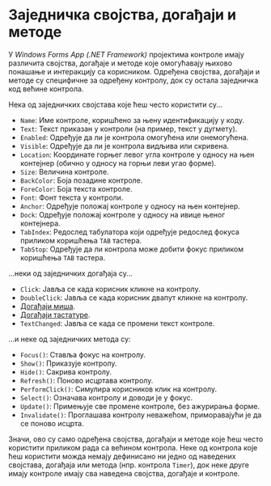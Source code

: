 # Заједничка својства, догађаји и методе

У *Windows Forms App (.NET Framework)* пројектима контроле имају различита
својства, догађаје и методе које омогућавају њихово понашање и интеракцију са
корисником. Одређена својства, догађаји и методе су специфичне за одређену
контролу, док су остала заједничка код већине контрола.

Нека од заједничких својстава које ћеш често користити су...

* `Name`: Име контроле, коришћено за њену идентификацију у коду.
* `Text`: Текст приказан у контроли (на пример, текст у дугмету).
* `Enabled`: Одређује да ли је контрола омогућена или онемогућена.
* `Visible`: Одређује да ли је контрола видљива или скривена.
* `Location`: Координате горњег левог угла контроле у односу на њен контејнер
(обично у односу на горњи леви угао форме).
* `Size`: Величина контроле.
* `BackColor`: Боја позадине контроле.
* `ForeColor`: Боја текста контроле.
* `Font`: Фонт текста у контроли.
* `Anchor`: Одређује положај контроле у односу на њен контејнер.
* `Dock`: Одређује положај контроле у односу на ивице њеног контејнера.
* `TabIndex`: Редослед табулатора који одређује редослед фокуса приликом
коришћења `TAB` тастера.
* `TabStop`: Одређује да ли контрола може добити фокус приликом коришћења `TAB`
тастера.

...неки од заједничких догађаја су...

* `Click`: Јавља се када корисник кликне на контролу.
* `DoubleClick`: Јавља се када корисник двапут кликне на контролу.
* [Догађаји миша](./dogadjaji_misa.md).
* [Догађаји тастатуре](./dogadjaji_tastature.md).
* `TextChanged`: Јавља се када се промени текст контроле.

...и неке од заједничких метода су:

* `Focus()`: Ставља фокус на контролу.
* `Show()`: Приказује контролу.
* `Hide()`: Сакрива контролу.
* `Refresh()`: Поново исцртава контролу.
* `PerformClick()`: Симулира корисников клик на контролу.
* `Select()`: Означава контролу и доводи је у фокус.
* `Update()`: Примењује све промене контроле, без ажурирања форме.
* `Invalidate()`: Проглашава контролу неважећом, приморавајући је да се поново
исцрта.

Значи, ово су само одређена својства, догађаји и методе које ћеш често
користити приликом рада са већином контрола. Неке од контрола које ћеш
користити можда немају дефинисано ни једно од наведених својстава,
догађаја или метода (нпр. контрола `Timer`), док неке друге имају контроле
имају сва наведена својства, догађаје и контроле.
